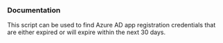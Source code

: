 ### Documentation
This script can be used to find Azure AD app registration credentials that are either expired or will expire within the next 30 days.
